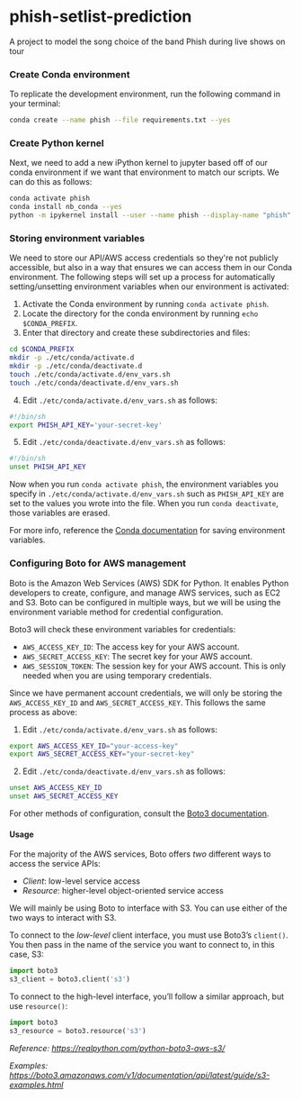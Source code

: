 # phish-setlist-prediction
A project to model the song choice of the band Phish during live shows on tour

### Create Conda environment

To replicate the development environment, run the following command in your terminal:
```bash
conda create --name phish --file requirements.txt --yes
```

### Create Python kernel

Next, we need to add a new iPython kernel to jupyter based off of our conda environment if we want that environment to match our scripts. We can do this as follows:
```bash
conda activate phish
conda install nb_conda --yes
python -m ipykernel install --user --name phish --display-name "phish"
```

### Storing environment variables

We need to store our API/AWS access credentials so they're not publicly accessible, but also in a way that ensures we can access them in our Conda environment. The following steps will set up a process for automatically setting/unsetting environment variables when our environment is activated: 

1. Activate the Conda environment by running `conda activate phish`. 
2. Locate the directory for the conda environment by running `echo $CONDA_PREFIX`.
3. Enter that directory and create these subdirectories and files:
```bash
cd $CONDA_PREFIX
mkdir -p ./etc/conda/activate.d
mkdir -p ./etc/conda/deactivate.d
touch ./etc/conda/activate.d/env_vars.sh
touch ./etc/conda/deactivate.d/env_vars.sh
```
4. Edit `./etc/conda/activate.d/env_vars.sh` as follows:
```bash
#!/bin/sh
export PHISH_API_KEY='your-secret-key'
```
5. Edit `./etc/conda/deactivate.d/env_vars.sh` as follows:
```bash
#!/bin/sh
unset PHISH_API_KEY
```

Now when you run `conda activate phish`, the environment variables you specify in `./etc/conda/activate.d/env_vars.sh` such as `PHISH_API_KEY` are set to the values you wrote into the file. When you run `conda deactivate`, those variables are erased.

For more info, reference the [Conda documentation](https://docs.conda.io/projects/conda/en/latest/user-guide/tasks/manage-environments.html#saving-environment-variables) for saving environment variables. 

### Configuring Boto for AWS management

Boto is the Amazon Web Services (AWS) SDK for Python. It enables Python developers to create, configure, and manage AWS services, such as EC2 and S3. Boto can be configured in multiple ways, but we will be using the environment variable method for credential configuration. 

Boto3 will check these environment variables for credentials:

- `AWS_ACCESS_KEY_ID`: The access key for your AWS account.
- `AWS_SECRET_ACCESS_KEY`: The secret key for your AWS account.
- `AWS_SESSION_TOKEN`: The session key for your AWS account. This is only needed when you are using temporary credentials.

Since we have permanent account credentials, we will only be storing the `AWS_ACCESS_KEY_ID` and `AWS_SECRET_ACCESS_KEY`. This follows the same process as above: 
1. Edit `./etc/conda/activate.d/env_vars.sh` as follows:
```bash
export AWS_ACCESS_KEY_ID="your-access-key"
export AWS_SECRET_ACCESS_KEY="your-secret-key"
```
2. Edit `./etc/conda/deactivate.d/env_vars.sh` as follows:
```bash
unset AWS_ACCESS_KEY_ID
unset AWS_SECRET_ACCESS_KEY
```

For other methods of configuration, consult the [Boto3 documentation](https://boto3.amazonaws.com/v1/documentation/api/latest/guide/configuration.html). 

#### Usage

For the majority of the AWS services, Boto offers *two* different ways to access the service APIs:

- *Client*: low-level service access
- *Resource*: higher-level object-oriented service access

We will mainly be using Boto to interface with S3. You can use either of the two ways to interact with S3. 

To connect to the *low-level* client interface, you must use Boto3’s `client()`. You then pass in the name of the service you want to connect to, in this case, S3:
```python 
import boto3
s3_client = boto3.client('s3')
```

To connect to the high-level interface, you’ll follow a similar approach, but use `resource()`:
```python 
import boto3
s3_resource = boto3.resource('s3')
```

*Reference: https://realpython.com/python-boto3-aws-s3/*

*Examples: https://boto3.amazonaws.com/v1/documentation/api/latest/guide/s3-examples.html*
